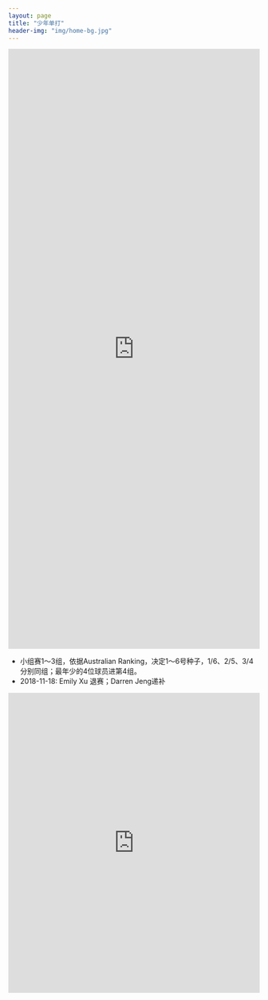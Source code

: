 ```yaml
---
layout: page
title: "少年单打"
header-img: "img/home-bg.jpg"
---
```


<iframe src="https://challonge.com/actc2018jr/module" width="100%" height="1200" frameborder="0" scrolling="auto" allowtransparency="true"></iframe>

* 小组赛1～3组，依据Australian Ranking，决定1～6号种子，1/6、2/5、3/4 分别同组；最年少的4位球员进第4组。
* 2018-11-18: Emily Xu 退赛；Darren Jeng递补

<iframe src="https://challonge.com/actc2018jrp/module" width="100%" height="600" frameborder="0" scrolling="auto" allowtransparency="true"></iframe>
